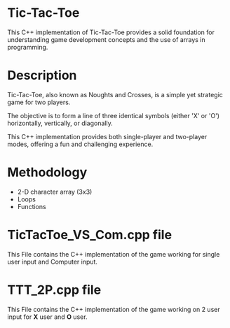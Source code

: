 # Tic-Tac-Toe
This C++ implementation of Tic-Tac-Toe provides a solid foundation for understanding game development concepts and the use of arrays in programming.

# Description

Tic-Tac-Toe, also known as Noughts and Crosses, is a simple yet strategic game for two players. 

The objective is to form a line of three identical symbols (either 'X' or 'O') horizontally, vertically, or diagonally. 

This C++ implementation provides both single-player and two-player modes, offering a fun and challenging experience.

# Methodology 

- 2-D character array (3x3)
- Loops
- Functions 

# TicTacToe_VS_Com.cpp file
This File contains the C++ implementation of the game working for single user input and Computer input.

# TTT_2P.cpp file 
This File contains the C++ implementation of the game working on 2 user input for **X** user and **O** user.
